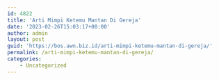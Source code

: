 ```yaml
---
id: 4822
title: 'Arti Mimpi Ketemu Mantan Di Gereja'
date: '2023-02-26T15:03:17+00:00'
author: admin
layout: post
guid: 'https://bos.awn.biz.id/arti-mimpi-ketemu-mantan-di-gereja/'
permalink: /arti-mimpi-ketemu-mantan-di-gereja/
categories:
    - Uncategorized
---
```


